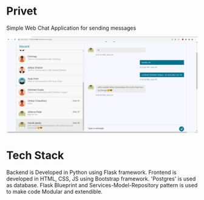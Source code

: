 # Privet
Simple Web Chat Application for sending messages

<p align="center">
  <img src="modules/screenshots/index.jpeg" />
</p>

# Tech Stack

Backend is Developed in Python using Flask framework. Frontend is developed in HTML, CSS, JS using Bootstrap framework. 'Postgres' is used as database. Flask Blueprint and Services-Model-Repository pattern is used to make code Modular and extendible.

